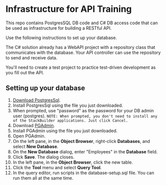 # Infrastructure for API Training
This repo contains PostgresSQL DB code and C# DB access code that can be used as infrastructure for building a RESTful API. 

Use the following instructions to set up your database.

The C# solution already has a WebAPI project with a repository class that communicates with the database. Your API controller can use the repository to send and receive data.

You'll need to create a test project to practice test-driven development as you fill out the API.

## Setting up your database
1. [Download PostgresSql](https://www.enterprisedb.com/downloads/postgres-postgresql-downloads).
2. Install PostgresSql using the file you just downloaded.
3. When prompted, use "password" as the password for your DB admin user (postgres).
`NOTE: When prompted, you don't need to install any of the StackBuilder applications. Just click Cancel.`
4. Download [PGAdmin](https://www.pgadmin.org/download/pgadmin-4-windows/).
5. Install PGAdmin using the file you just downloaded.
6. Open PGAdmin.
7. On the left pane, in the __Object Browser__, right-click __Databases__, and select __New Database__.
8. On the __New Database__ dialog, enter "Employees" in the __Database__ field.
9. Click __Save__. The dialog closes.
10. In the left pane, in the __Object Browser__, click the new table.
11. Click the __Tool__ menu and select __Query Tool__.
12. In the query editor, run scripts in the database-setup.sql file. You can run them all at the same time.
